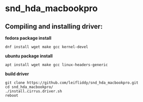 # snd_hda_macbookpro

Compiling and installing driver:
-------------

**fedora package install**
```
dnf install wget make gcc kernel-devel
```
**ubuntu package install**  
```
apt install wget make gcc linux-headers-generic
```
**build driver**  
```
git clone https://github.com/leifliddy/snd_hda_macbookpro.git  
cd snd_hda_macbookpro/
./install.cirrus.driver.sh
reboot
```
